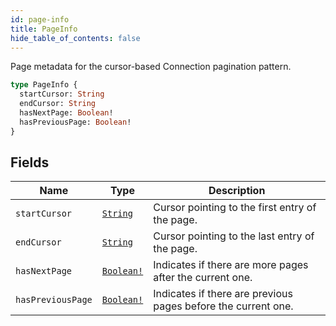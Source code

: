 ```yaml
---
id: page-info
title: PageInfo
hide_table_of_contents: false
---
```



Page metadata for the cursor-based Connection pagination pattern.

```graphql
type PageInfo {
  startCursor: String
  endCursor: String
  hasNextPage: Boolean!
  hasPreviousPage: Boolean!
}
```


## Fields

| Name | Type | Description |
| ---- | ---- | ----------- |
| `startCursor` | [`String`](../../scalars/string) | Cursor pointing to the first entry of the page. |
| `endCursor` | [`String`](../../scalars/string) | Cursor pointing to the last entry of the page. |
| `hasNextPage` | [`Boolean!`](../../scalars/boolean) | Indicates if there are more pages after the current one. |
| `hasPreviousPage` | [`Boolean!`](../../scalars/boolean) | Indicates if there are previous pages before the current one. |


